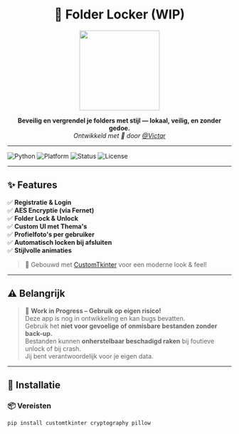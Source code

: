 <h1 align="center">🔐 Folder Locker (WIP)</h1>

<p align="center">
  <img src="https://media.giphy.com/media/VbnUQpnihPSIgIXuZv/giphy.gif" width="180"/>
</p>

<p align="center">
  <b>Beveilig en vergrendel je folders met stijl — lokaal, veilig, en zonder gedoe.</b><br>
  <i>Ontwikkeld met 💙 door <a href="https://github.com/Victqr">@Victqr</a></i>
</p>

---

![Python](https://img.shields.io/badge/Python-3.10+-blue.svg)
![Platform](https://img.shields.io/badge/Platform-Windows%20%7C%20macOS%20%7C%20Linux-green)
![Status](https://img.shields.io/badge/Status-WIP-orange)
![License](https://img.shields.io/badge/License-Creative%20Freedom-lightgrey)

---

## ✨ Features

✅ **Registratie & Login**  
✅ **AES Encryptie (via Fernet)**  
✅ **Folder Lock & Unlock**  
✅ **Custom UI met Thema's**  
✅ **Profielfoto's per gebruiker**  
✅ **Automatisch locken bij afsluiten**  
✅ **Stijlvolle animaties**  

> 🎨 Gebouwd met [CustomTkinter](https://github.com/TomSchimansky/CustomTkinter) voor een moderne look & feel!

---

## ⚠️ Belangrijk

> 🚧 **Work in Progress – Gebruik op eigen risico!**  
> Deze app is nog in ontwikkeling en kan bugs bevatten.  
> Gebruik het **niet voor gevoelige of onmisbare bestanden zonder back-up.**  
> Bestanden kunnen **onherstelbaar beschadigd raken** bij foutieve unlock of bij crash.  
> Jij bent verantwoordelijk voor je eigen data.

---

## 🧰 Installatie

### 📦 Vereisten
```bash
pip install customtkinter cryptography pillow
